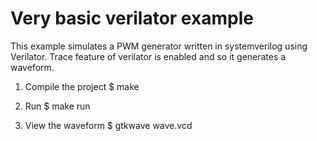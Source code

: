 # Very basic verilator example

This example simulates a PWM generator written in systemverilog using Verilator.
Trace feature of verilator is enabled and so it generates a waveform.

1. Compile the project
$ make

2. Run
$ make run

3. View the waveform
$ gtkwave wave.vcd